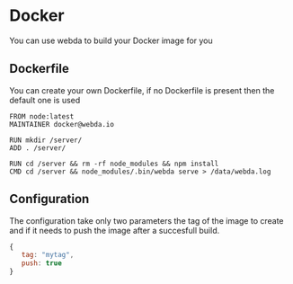 # Docker

You can use webda to build your Docker image for you

## Dockerfile

You can create your own Dockerfile, if no Dockerfile is present then the default one is used

```
FROM node:latest
MAINTAINER docker@webda.io

RUN mkdir /server/
ADD . /server/

RUN cd /server && rm -rf node_modules && npm install
CMD cd /server && node_modules/.bin/webda serve > /data/webda.log
```

## Configuration

The configuration take only two parameters the tag of the image to create and if it needs to push the image after a succesfull build.


```javascript
{
   tag: "mytag",
   push: true
}

```

